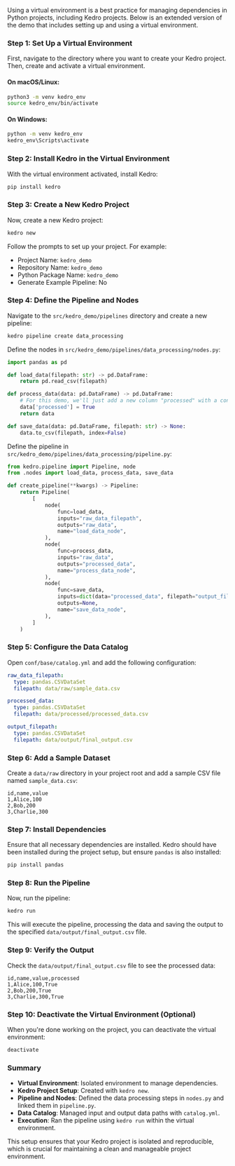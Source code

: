 Using a virtual environment is a best practice for managing dependencies in Python projects, including Kedro projects. Below is an extended version of the demo that includes setting up and using a virtual environment.

### Step 1: Set Up a Virtual Environment

First, navigate to the directory where you want to create your Kedro project. Then, create and activate a virtual environment.

#### On macOS/Linux:

```bash
python3 -m venv kedro_env
source kedro_env/bin/activate
```

#### On Windows:

```bash
python -m venv kedro_env
kedro_env\Scripts\activate
```

### Step 2: Install Kedro in the Virtual Environment

With the virtual environment activated, install Kedro:

```bash
pip install kedro
```

### Step 3: Create a New Kedro Project

Now, create a new Kedro project:

```bash
kedro new
```

Follow the prompts to set up your project. For example:

- Project Name: `kedro_demo`
- Repository Name: `kedro_demo`
- Python Package Name: `kedro_demo`
- Generate Example Pipeline: No

### Step 4: Define the Pipeline and Nodes

Navigate to the `src/kedro_demo/pipelines` directory and create a new pipeline:

```bash
kedro pipeline create data_processing
```

Define the nodes in `src/kedro_demo/pipelines/data_processing/nodes.py`:

```python
import pandas as pd

def load_data(filepath: str) -> pd.DataFrame:
    return pd.read_csv(filepath)

def process_data(data: pd.DataFrame) -> pd.DataFrame:
    # For this demo, we'll just add a new column "processed" with a constant value
    data['processed'] = True
    return data

def save_data(data: pd.DataFrame, filepath: str) -> None:
    data.to_csv(filepath, index=False)
```

Define the pipeline in `src/kedro_demo/pipelines/data_processing/pipeline.py`:

```python
from kedro.pipeline import Pipeline, node
from .nodes import load_data, process_data, save_data

def create_pipeline(**kwargs) -> Pipeline:
    return Pipeline(
        [
            node(
                func=load_data,
                inputs="raw_data_filepath",
                outputs="raw_data",
                name="load_data_node",
            ),
            node(
                func=process_data,
                inputs="raw_data",
                outputs="processed_data",
                name="process_data_node",
            ),
            node(
                func=save_data,
                inputs=dict(data="processed_data", filepath="output_filepath"),
                outputs=None,
                name="save_data_node",
            ),
        ]
    )
```

### Step 5: Configure the Data Catalog

Open `conf/base/catalog.yml` and add the following configuration:

```yaml
raw_data_filepath:
  type: pandas.CSVDataSet
  filepath: data/raw/sample_data.csv

processed_data:
  type: pandas.CSVDataSet
  filepath: data/processed/processed_data.csv

output_filepath:
  type: pandas.CSVDataSet
  filepath: data/output/final_output.csv
```

### Step 6: Add a Sample Dataset

Create a `data/raw` directory in your project root and add a sample CSV file named `sample_data.csv`:

```csv
id,name,value
1,Alice,100
2,Bob,200
3,Charlie,300
```

### Step 7: Install Dependencies

Ensure that all necessary dependencies are installed. Kedro should have been installed during the project setup, but ensure `pandas` is also installed:

```bash
pip install pandas
```

### Step 8: Run the Pipeline

Now, run the pipeline:

```bash
kedro run
```

This will execute the pipeline, processing the data and saving the output to the specified `data/output/final_output.csv` file.

### Step 9: Verify the Output

Check the `data/output/final_output.csv` file to see the processed data:

```csv
id,name,value,processed
1,Alice,100,True
2,Bob,200,True
3,Charlie,300,True
```

### Step 10: Deactivate the Virtual Environment (Optional)

When you're done working on the project, you can deactivate the virtual environment:

```bash
deactivate
```

### Summary

- **Virtual Environment**: Isolated environment to manage dependencies.
- **Kedro Project Setup**: Created with `kedro new`.
- **Pipeline and Nodes**: Defined the data processing steps in `nodes.py` and linked them in `pipeline.py`.
- **Data Catalog**: Managed input and output data paths with `catalog.yml`.
- **Execution**: Ran the pipeline using `kedro run` within the virtual environment.

This setup ensures that your Kedro project is isolated and reproducible, which is crucial for maintaining a clean and manageable project environment.
